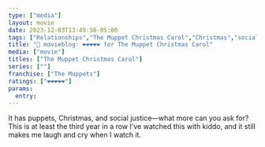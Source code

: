 ```yaml
---
type: ["media"]
layout: movie
date: 2023-12-03T13:49:58-05:00
tags: ["Relationships","The Muppet Christmas Carol","Christmas","social justice","Muppets"]
title: "🍿 movieblog: ❤️❤️❤️❤️❤️ for The Muppet Christmas Carol"
media: ["movie"]
titles: ["The Muppet Christmas Carol"]
series: [""]
franchise: ["The Muppets"]
ratings: ["❤️❤️❤️❤️❤️"]
params:
  entry:
---
```

It has puppets, Christmas, and social justice—what more can you ask for? This is at least the third year in a row I've watched this with kiddo, and it still makes me laugh and cry when I watch it.
